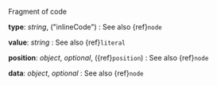Fragment of code

__type__: _string_, ("inlineCode")
: See also {ref}`node`

__value__: _string_
: See also {ref}`literal`

__position__: _object_, _optional_, ({ref}`position`)
: See also {ref}`node`

__data__: _object_, _optional_
: See also {ref}`node`

